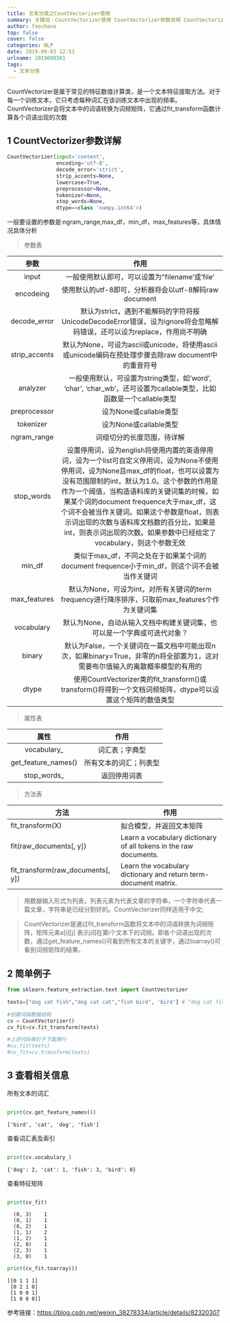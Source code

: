```yaml
---
title: 文本分类之CountVectorizer使用
summary: 关键词：CountVectorizer使用 CountVectorizer参数说明 CountVectorizer实例
author: foochane
top: false
cover: false
categories: NLP
date: 2019-09-03 12:53
urlname: 2019090301
tags:
  - 文本分类
---
```




CountVectorizer是属于常见的特征数值计算类，是一个文本特征提取方法。对于每一个训练文本，它只考虑每种词汇在该训练文本中出现的频率。
CountVectorizer会将文本中的词语转换为词频矩阵，它通过fit_transform函数计算各个词语出现的次数

## 1 CountVectorizer参数详解

```python
CountVectorizer(input='content', 
                encoding='utf-8',  
                decode_error='strict', 
                strip_accents=None, 
                lowercase=True, 
                preprocessor=None, 
                tokenizer=None, 
                stop_words=None, 
                dtype=<class 'numpy.int64'>)
```



一般要设置的参数是:ngram_range,max_df，min_df，max_features等，具体情况具体分析

>参数表

|参数|作用|
|:--:|:--:|
|input|一般使用默认即可，可以设置为"filename’或’file’|
|encodeing|	使用默认的utf-8即可，分析器将会以utf-8解码raw document|
|decode_error|	默认为strict，遇到不能解码的字符将报UnicodeDecodeError错误，设为ignore将会忽略解码错误，还可以设为replace，作用尚不明确|
|strip_accents|	默认为None，可设为ascii或unicode，将使用ascii或unicode编码在预处理步骤去除raw document中的重音符号|
|analyzer|	一般使用默认，可设置为string类型，如’word’, ‘char’, ‘char_wb’，还可设置为callable类型，比如函数是一个callable类型|
|preprocessor|	设为None或callable类型|
|tokenizer|	设为None或callable类型|
|ngram_range|	词组切分的长度范围，待详解|
|stop_words	|设置停用词，设为english将使用内置的英语停用词，设为一个list可自定义停用词，设为None不使用停用词，设为None且max_df的float，也可以设置为没有范围限制的int，默认为1.0。这个参数的作用是作为一个阈值，当构造语料库的关键词集的时候，如果某个词的document frequence大于max_df，这个词不会被当作关键词。如果这个参数是float，则表示词出现的次数与语料库文档数的百分比，如果是int，则表示词出现的次数。如果参数中已经给定了vocabulary，则这个参数无效|
|min_df|	类似于max_df，不同之处在于如果某个词的document frequence小于min_df，则这个词不会被当作关键词|
|max_features	|默认为None，可设为int，对所有关键词的term frequency进行降序排序，只取前max_features个作为关键词集|
|vocabulary	|默认为None，自动从输入文档中构建关键词集，也可以是一个字典或可迭代对象？|
|binary	|默认为False，一个关键词在一篇文档中可能出现n次，如果binary=True，非零的n将全部置为1，这对需要布尔值输入的离散概率模型的有用的|
|dtype|	使用CountVectorizer类的fit_transform()或transform()将得到一个文档词频矩阵，dtype可以设置这个矩阵的数值类型|

>属性表

|属性|	作用|
|:--:|:--:|
|vocabulary_|	词汇表；字典型|
|get_feature_names()|	所有文本的词汇；列表型|
|stop_words_|	返回停用词表|

>方法表

|方法|	作用|
|--|--|
|fit_transform(X)|	拟合模型，并返回文本矩阵|
|fit(raw_documents[, y])|	Learn a vocabulary dictionary of all tokens in the raw documents.|
|fit_transform(raw_documents[, y])|	Learn the vocabulary dictionary and return term-document matrix.|


>用数据输入形式为列表，列表元素为代表文章的字符串，一个字符串代表一篇文章，字符串是已经分割好的。CountVectorizer同样适用于中文;


>CountVectorizer是通过fit_transform函数将文本中的词语转换为词频矩阵，矩阵元素a[i][j] 表示j词在第i个文本下的词频。即各个词语出现的次数，通过get_feature_names()可看到所有文本的关键字，通过toarray()可看到词频矩阵的结果。


## 2 简单例子


```python
from sklearn.feature_extraction.text import CountVectorizer

texts=["dog cat fish","dog cat cat","fish bird", 'bird'] # “dog cat fish” 为输入列表元素,即代表一个文章的字符串

#创建词袋数据结构
cv = CountVectorizer()
cv_fit=cv.fit_transform(texts)

#上述代码等价于下面两行
#cv.fit(texts)
#cv_fit=cv.transform(texts)
```

## 3 查看相关信息

所有文本的词汇


```python

print(cv.get_feature_names()) 

```

    ['bird', 'cat', 'dog', 'fish']


查看词汇表及索引


```python

print(cv.vocabulary_)   

```

    {'dog': 2, 'cat': 1, 'fish': 3, 'bird': 0}


查看特征矩阵


```python

print(cv_fit)

```

      (0, 3)	1
      (0, 1)	1
      (0, 2)	1
      (1, 1)	2
      (1, 2)	1
      (2, 0)	1
      (2, 3)	1
      (3, 0)	1



```python
print(cv_fit.toarray())
```

    [[0 1 1 1]
     [0 2 1 0]
     [1 0 0 1]
     [1 0 0 0]]


参考链接：https://blog.csdn.net/weixin_38278334/article/details/82320307


